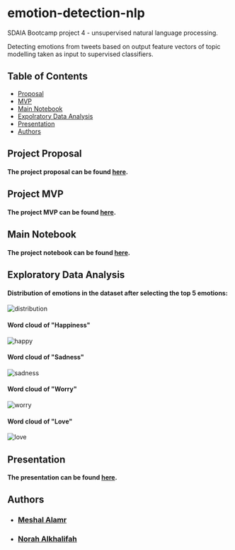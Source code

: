 # emotion-detection-nlp
SDAIA Bootcamp project 4 - unsupervised natural language processing.

Detecting emotions from tweets based on output feature vectors of topic modelling taken as input to supervised classifiers.

## Table of Contents

- [Proposal](#proposal)
- [MVP](#mvp)
- [Main Notebook](#project)
- [Expolratory Data Analysis](#eda)
- [Presentation](#presentation)
- [Authors](#authors)

## Project Proposal <a name="proposal" />
#### The project proposal can be found [here](https://github.com/MeshalAlamr/emotion-detection-nlp/blob/main/proposal/README.md).

## Project MVP <a name="mvp" />
#### The project MVP can be found [here](https://github.com/MeshalAlamr/emotion-detection-nlp/tree/main/MVP).

## Main Notebook <a name = "project" />
#### The project notebook can be found [here](https://github.com/MeshalAlamr/flight-price-prediction/blob/main/flight-price-prediction.ipynb).

## Exploratory Data Analysis <a name="eda" />
#### Distribution of emotions in the dataset after selecting the top 5 emotions:
![distribution](https://user-images.githubusercontent.com/68873733/142738325-d322049b-8928-4cd2-b711-d1036a1fab2e.png)

#### Word cloud of "Happiness"
![happy](https://user-images.githubusercontent.com/68873733/142738244-0849c282-75eb-4e70-935b-5870d563e447.png)

#### Word cloud of "Sadness"
![sadness](https://user-images.githubusercontent.com/68873733/142738255-d1cfa7ef-77a0-472d-89b7-52040c21c64d.png)

#### Word cloud of "Worry"
![worry](https://user-images.githubusercontent.com/68873733/142738258-b61ce4c2-3de7-4152-b4fa-1de536a62f64.png)

#### Word cloud of "Love"
![love](https://user-images.githubusercontent.com/68873733/142738260-638e8a2b-7cee-42d3-adac-d253527f6a19.png)

## Presentation <a name="presentation" />
#### The presentation can be found [here](https://github.com/MeshalAlamr/emotion-detection-nlp/blob/main/final-presentation.pdf).

## Authors <a name="authors"/>
- ### [Meshal Alamr](https://github.com/MeshalAlamr)
- ### [Norah Alkhalifah](https://github.com/NorahAlkhalifah)
